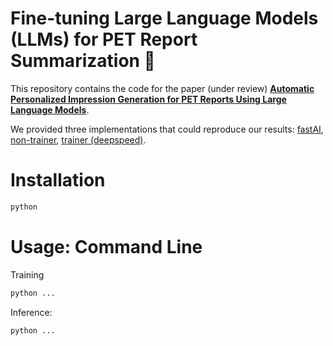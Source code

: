 # Fine-tuning Large Language Models (LLMs) for PET Report Summarization :bookmark_tabs:

This repository contains the code for the paper (under review) [**Automatic Personalized Impression Generation for PET Reports Using Large Language Models**](#link-to-paper). 

We provided three implementations that could reproduce our results: [fastAI](#https://github.com/xtie97/PET-Report-Summarization/tree/main/fastAI), [non-trainer](#https://github.com/xtie97/PET-Report-Summarization/tree/main/nontrainer), [trainer (deepspeed)](#https://github.com/xtie97/PET-Report-Summarization/tree/main/deepspeed). 


# Installation

```bash
python 
```


# Usage: Command Line

Training 
```bash
python ... 
```

Inference: 
```bash
python ... 
```
